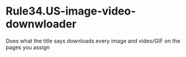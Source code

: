 # Rule34.US-image-video-downwloader
Does what the title says downloads every image and video/GIF on the pages you assign
